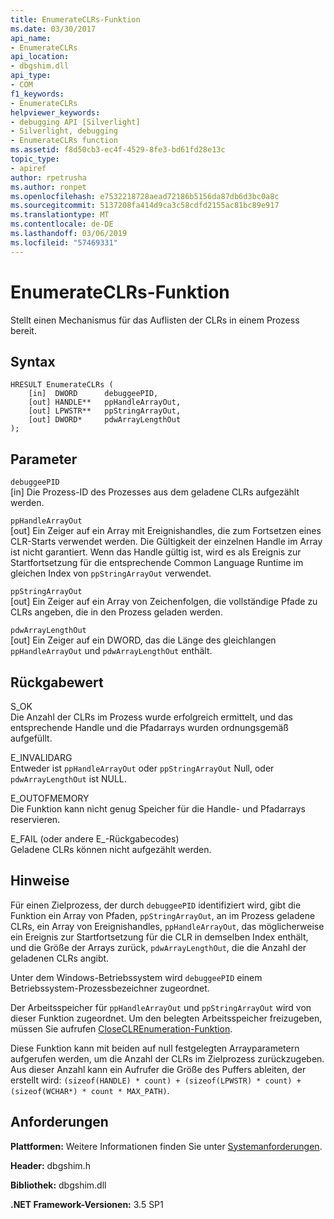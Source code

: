```yaml
---
title: EnumerateCLRs-Funktion
ms.date: 03/30/2017
api_name:
- EnumerateCLRs
api_location:
- dbgshim.dll
api_type:
- COM
f1_keywords:
- EnumerateCLRs
helpviewer_keywords:
- debugging API [Silverlight]
- Silverlight, debugging
- EnumerateCLRs function
ms.assetid: f8d50cb3-ec4f-4529-8fe3-bd61fd28e13c
topic_type:
- apiref
author: rpetrusha
ms.author: ronpet
ms.openlocfilehash: e7532218728aead72186b5156da87db6d3bc0a8c
ms.sourcegitcommit: 5137208fa414d9ca3c58cdfd2155ac81bc89e917
ms.translationtype: MT
ms.contentlocale: de-DE
ms.lasthandoff: 03/06/2019
ms.locfileid: "57469331"
---
```

# <a name="enumerateclrs-function"></a>EnumerateCLRs-Funktion
Stellt einen Mechanismus für das Auflisten der CLRs in einem Prozess bereit.  
  
## <a name="syntax"></a>Syntax  
  
```  
HRESULT EnumerateCLRs (  
    [in]  DWORD      debuggeePID,  
    [out] HANDLE**   ppHandleArrayOut,  
    [out] LPWSTR**   ppStringArrayOut,  
    [out] DWORD*     pdwArrayLengthOut  
);  
```  
  
## <a name="parameters"></a>Parameter  
 `debuggeePID`  
 [in] Die Prozess-ID des Prozesses aus dem geladene CLRs aufgezählt werden.  
  
 `ppHandleArrayOut`  
 [out] Ein Zeiger auf ein Array mit Ereignishandles, die zum Fortsetzen eines CLR-Starts verwendet werden. Die Gültigkeit der einzelnen Handle im Array ist nicht garantiert. Wenn das Handle gültig ist, wird es als Ereignis zur Startfortsetzung für die entsprechende Common Language Runtime im gleichen Index von `ppStringArrayOut` verwendet.  
  
 `ppStringArrayOut`  
 [out] Ein Zeiger auf ein Array von Zeichenfolgen, die vollständige Pfade zu CLRs angeben, die in den Prozess geladen werden.  
  
 `pdwArrayLengthOut`  
 [out] Ein Zeiger auf ein DWORD, das die Länge des gleichlangen `ppHandleArrayOut` und `pdwArrayLengthOut` enthält.  
  
## <a name="return-value"></a>Rückgabewert  
 S_OK  
 Die Anzahl der CLRs im Prozess wurde erfolgreich ermittelt, und das entsprechende Handle und die Pfadarrays wurden ordnungsgemäß aufgefüllt.  
  
 E_INVALIDARG  
 Entweder ist `ppHandleArrayOut` oder `ppStringArrayOut` Null, oder `pdwArrayLengthOut` ist NULL.  
  
 E_OUTOFMEMORY  
 Die Funktion kann nicht genug Speicher für die Handle- und Pfadarrays reservieren.  
  
 E_FAIL (oder andere E_-Rückgabecodes)  
 Geladene CLRs können nicht aufgezählt werden.  
  
## <a name="remarks"></a>Hinweise  
 Für einen Zielprozess, der durch `debuggeePID` identifiziert wird, gibt die Funktion ein Array von Pfaden, `ppStringArrayOut`, an im Prozess geladene CLRs, ein Array von Ereignishandles, `ppHandleArrayOut`, das möglicherweise ein Ereignis zur Startfortsetzung für die CLR in demselben Index enthält, und die Größe der Arrays zurück, `pdwArrayLengthOut`, die die Anzahl der geladenen CLRs angibt.  
  
 Unter dem Windows-Betriebssystem wird `debuggeePID` einem Betriebssystem-Prozessbezeichner zugeordnet.  
  
 Der Arbeitsspeicher für `ppHandleArrayOut` und `ppStringArrayOut` wird von dieser Funktion zugeordnet. Um den belegten Arbeitsspeicher freizugeben, müssen Sie aufrufen [CloseCLREnumeration-Funktion](../../../../docs/framework/unmanaged-api/debugging/closeclrenumeration-function.md).  
  
 Diese Funktion kann mit beiden auf null festgelegten Arrayparametern aufgerufen werden, um die Anzahl der CLRs im Zielprozess zurückzugeben. Aus dieser Anzahl kann ein Aufrufer die Größe des Puffers ableiten, der erstellt wird: `(sizeof(HANDLE) * count) + (sizeof(LPWSTR) * count) + (sizeof(WCHAR*) * count * MAX_PATH)`.  
  
## <a name="requirements"></a>Anforderungen  
 **Plattformen:** Weitere Informationen finden Sie unter [Systemanforderungen](../../../../docs/framework/get-started/system-requirements.md).  
  
 **Header:** dbgshim.h  
  
 **Bibliothek:** dbgshim.dll  
  
 **.NET Framework-Versionen:** 3.5 SP1
